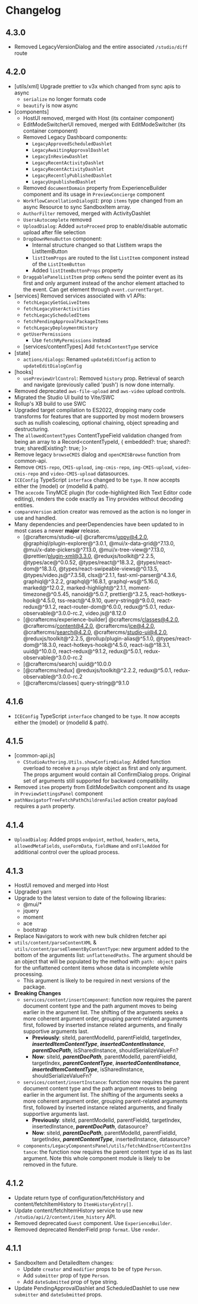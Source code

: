 # Changelog

## 4.3.0

* Removed LegacyVersionDialog and the entire associated `/studio/diff` route

## 4.2.0

* [utils/xml] Upgrade prettier to v3x which changed from sync apis to async
  * `serialize` no longer formats code
  * `beautify` is now async
* [components]
  * HostUI removed, merged with Host (its container component)
  * EditModeSwitcherUI removed, merged with EditModeSwitcher (its container component)
  * Removed Legacy Dashboard components:
    * `LegacyApprovedScheduledDashlet`
    * `LegacyAwaitingApprovalDashlet`
    * `LegacyInReviewDashlet`
    * `LegacyRecentActivityDashlet`
    * `LegacyRecentActivityDashlet`
    * `LegacyRecentlyPublishedDashlet`
    * `LegacyUnpublishedDashlet`
  * Removed `documentDomain` property from ExperienceBuilder component and its usage in `PreviewConcierge` component
  * `WorkflowCancellationDialogUI`: prop `items` type changed from an async Resource to sync SandboxItem array.
  * `AuthorFilter` removed, merged with ActivityDashlet
  * `UsersAutocomplete` removed
  * `UploadDialog`: Added `autoProceed` prop to enable/disable automatic upload after file selection
  * `DropDownMenuButton` component:
    * Internal structure changed so that ListItem wraps the ListItemButton
    * `listItemProps` are routed to the list `ListItem` component instead of the `ListItemButton`
    * Added `listItemButtonProps` property
  * `DraggablePanelListItem` prop `onMenu` send the pointer event as its first and only argument instead of the anchor element attached to the event. Can get element through `event.currentTarget`.
* [services] Removed services associated with v1 APIs:
  * `fetchLegacyGetGoLiveItems`
  * `fetchLegacyUserActivities`
  * `fetchLegacyScheduledItems`
  * `fetchPendingApprovalPackageItems`
  * `fetchLegacyDeploymentHistory`
  * `getUserPermissions`
    * Use `fetchMyPermissions` instead
  * [services/contentTypes] Add `fetchContentType` service
* [state]
  * `actions/dialogs`: Renamed `updateEditConfig` action to `updateEditDialogConfig`
* [hooks]
  * `usePreviewUrlControl`: Removed `history` prop. Retrieval of search and navigate (previously called 'push') is now done internally.
* Removed deprecated `aws-file-upload` and `aws-video` upload controls.
* Migrated the Studio UI build to Vite/SWC
* Rollup's XB build to use SWC
* Upgraded target compilation to ES2022, dropping many code transforms for features that are supported by most modern browsers such as nullish coalescing, optional chaining, object spreading and destructuring.
* The `allowedContentTypes` ContentTypeField validation changed from being an array to a Record<contentTypeId, { embedded?: true; shared?: true; sharedExisting?: true; }>
* Remove legacy `browseCMIS` dialog and `openCMISBrowse` function from common-api.
* Remove `CMIS-repo`, `CMIS-upload`, `img-cmis-repo`, `img-CMIS-upload`, `video-cmis-repo` and `video-CMIS-upload` datasources. 
* `ICEConfig` TypeScript `interface` changed to be `type`. It now accepts either the (model) or (modelId & path).
* The `acecode` TinyMCE plugin (for code-highlighted Rich Text Editor code editing), renders the code exactly as Tiny provides without decoding entities.
* `compareVersion` action creator was removed as the action is no longer in use and handled.
* Many dependencies and peerDependencies have been updated to in most cases a newer **major** release.
  * [@craftercms/studio-ui] @craftercms/uppy@4.2.0, @graphiql/plugin-explorer@^3.0.1, @mui/x-data-grid@^7.13.0, @mui/x-date-pickers@^7.13.0, @mui/x-tree-view@^7.13.0, @prettier/plugin-xml@3.3.0, @reduxjs/toolkit@^2.2.5, @types/ace@^0.0.52, @types/react@^18.3.2, @types/react-dom@^18.3.0, @types/react-swipeable-views@^0.13.5, @types/video.js@^7.3.58, clsx@^2.1.1, fast-xml-parser@^4.3.6, graphiql@^3.2.2, graphql@^16.8.1, graphql-ws@^5.16.0, marked@^12.0.2, marked-highlight@^2.1.1, moment-timezone@^0.5.45, nanoid@^5.0.7, prettier@^3.2.5, react-hotkeys-hook@^4.5.0, tss-react@^4.9.10, query-string@^9.0.0, react-redux@^9.1.2, react-router-dom@^6.0.0, redux@^5.0.1, redux-observable@^3.0.0-rc.2, video.js@^8.12.0
  * [@craftercms/experience-builder] @craftercms/classes@4.2.0, @craftercms/content@4.2.0, @craftercms/ice@4.2.0, @craftercms/search@4.2.0, @craftercms/studio-ui@4.2.0, @reduxjs/toolkit@^2.2.5, @rollup/plugin-alias@^5.1.0, @types/react-dom@^18.3.0, react-hotkeys-hook@^4.5.0, react-is@^18.3.1, uuid@^10.0.0, react-redux@^9.1.2, redux@^5.0.1, redux-observable@^3.0.0-rc.2
  * [@craftercms/search] uuid@^10.0.0
  * [@craftercms/redux] @reduxjs/toolkit@^2.2.2, redux@^5.0.1, redux-observable@^3.0.0-rc.2
  * [@craftercms/classes] query-string@^9.1.0

## 4.1.6
* `ICEConfig` TypeScript `interface` changed to be `type`. It now accepts either the (model) or (modelId & path).

## 4.1.5
* [common-api.js]
  * `CStudioAuthoring.Utils.showConfirmDialog`: Added function overload to receive a `props` style object as first and only argument. The props argument would contain all ConfirmDialog props. Original set of arguments still supported for backward compatibility.
* Removed `item` property from EditModeSwitch component and its usage in `PreviewSettingsPanel` component
* `pathNavigatorTreeFetchPathChildrenFailed` action creator payload requires a `path` property.

## 4.1.4
  * `UploadDialog`: Added props `endpoint`, `method`, `headers`, `meta`, `allowedMetaFields`, `useFormData`, `fieldName` and `onFileAdded` for additional control over the upload process.

## 4.1.3

* HostUI removed and merged into Host
* Upgraded yarn
* Upgrade to the latest version to date of the following libraries:
  * @mui/*
  * jquery
  * moment
  * ace
  * bootstrap
* Replace Navigators to work with new bulk children fetcher api
* `utils/content/parseContentXML` & `utils/content/parseElementByContentType`: new argument added to the bottom of the arguments list: `unflattenedPaths`. The argument should be an object that will be populated by the method with `path: object` pairs for the unflattened content items whose data is incomplete while processing.
  * This argument is likely to be required in next versions of the package.
* **Breaking Changes**
  * `services/content/insertComponent`: function now requires the parent document content type and the path argument moves to being earlier in the argument list.
    The shifting of the arguments seeks a more coherent argument order, grouping parent-related arguments first, followed by inserted instance related arguments, and finally supportive arguments last.
    * **Previously**: siteId, parentModelId, parentFieldId, targetIndex, **_insertedItemContentType_**, **_insertedContentInstance_**, _**parentDocPath**_, isSharedInstance, shouldSerializeValueFn?
    * **Now**: siteId, _**parentDocPath**_, parentModelId, parentFieldId, targetIndex, _**parentContentType**_, _**insertedContentInstance**_, _**insertedItemContentType**_, isSharedInstance, shouldSerializeValueFn?
  * `services/content/insertInstance`: function now requires the parent document content type and the path argument moves to being earlier in the argument list.
    The shifting of the arguments seeks a more coherent argument order, grouping parent-related arguments first, followed by inserted instance related arguments, and finally supportive arguments last.
    * **Previously**: siteId, parentModelId, parentFieldId, targetIndex, insertedInstance, _**parentDocPath**_, datasource?
    * **Now**: siteId, _**parentDocPath**_, parentModelId, parentFieldId, targetIndex, _**parentContentType**_, insertedInstance, datasource?
  * `components/LegacyComponentsPanel/utils/fetchAndInsertContentInstance`: the function now requires the parent content type id as its last argument. Note this whole component module is likely to be removed in the future.

## 4.1.2

* Update return type of configuration/fetchHistory and content/fetchItemHistory to `ItemHistoryEntry[]`.
* Update content/fetchItemHistory service to use new `/studio/api/2/content/item_history` API.
* Removed deprecated `Guest` component. Use `ExperienceBuilder`.
* Removed deprecated RenderField prop `format`. Use `render`.

## 4.1.1

* SandboxItem and DetailedItem changes:
  * Update `creator` and `modifier` props to be of type `Person`.
  * Add `submitter` prop of type `Person`.
  * Add `dateSubmitted` prop of type string.
* Update PendingApprovalDashlet and ScheduledDashlet to use new `submitter` and `dateSubmitted` props.
